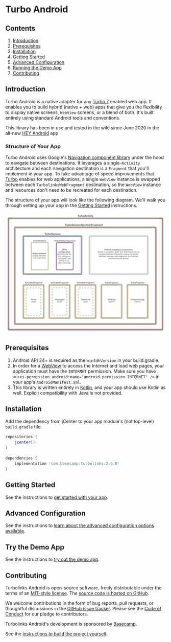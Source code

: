 # Turbo Android

## Contents

1. [Introduction](#introduction)
1. [Prerequisites](#prerequisites)
1. [Installation](#installation)
1. [Getting Started](#getting-started)
1. [Advanced Configuration](#advanced-configuration)
1. [Running the Demo App](#try-the-demo-app)
1. [Contributing](#contributing)

## Introduction
Turbo Android is a native adapter for any [Turbo 7](https://github.com/turbolinks/turbolinks#readme) enabled web app. It enables you to build hybrid (native + web) apps that give you the flexibility to display native screens, `WebView` screens, or a blend of both. It's built entirely using standard Android tools and conventions.

This library has been in use and tested in the wild since June 2020 in the all-new [HEY Android](https://play.google.com/store/apps/details?id=com.basecamp.hey&hl=en_US) app.

### Structure of Your App
Turbo Android uses Google's [Navigation component library](https://developer.android.com/guide/navigation) under the hood to navigate between destinations. It leverages a single-`Activity` architecture and each navigation destination is a `Fragment` that you'll implement in your app. To take advantage of speed improvements that [Turbo](https://github.com/turbolinks/turbolinks) enables for web applications, a single `WebView` instance is swapped between each `TurbolinksWebFragment` destination, so the `WebView` instance and resources don't need to be recreated for each destination.

The structure of your app will look like the following diagram. We'll walk you through setting up your app in the [Getting Started](docs/GETTING-STARTED.md) instructions.

![Structure of a Turbo App](docs/assets/turbo-app-diagram.png)

## Prerequisites

1. Android API 24+ is required as the `minSdkVersion` in your build.gradle.
1. In order for a [WebView](https://developer.android.com/reference/android/webkit/WebView.html) to access the Internet and load web pages, your application must have the `INTERNET` permission. Make sure you have `<uses-permission android:name="android.permission.INTERNET" />` in your app's `AndroidManifest.xml`.
1. This library is written entirely in [Kotlin](https://kotlinlang.org/), and your app should use Kotlin as well. Explicit compatibility with Java is not provided.

## Installation
Add the dependency from jCenter to your app module's (not top-level) `build.gradle` file.

```groovy
repositories {
    jcenter()
}

dependencies {
    implementation 'com.basecamp:turbolinks:2.0.0'
}
```

## Getting Started
See the instructions to [get started with your app](docs/GETTING-STARTED.md).

## Advanced Configuration
See the instructions to [learn about the advanced configuration options available](docs/ADVANCED-CONFIGURATION.md).

## Try the Demo App
See the instructions to [try out the demo app](docs/DEMO-APP.md).

## Contributing

Turbolinks Android is open-source software, freely distributable under the terms of an [MIT-style license](docs/LICENSE). The [source code is hosted on GitHub](https://github.com/turbolinks/turbolinks-android).

We welcome contributions in the form of bug reports, pull requests, or thoughtful discussions in the [GitHub issue tracker](https://github.com/turbolinks/turbolinks-android/issues). Please see the [Code of Conduct](docs/CONDUCT.md) for our pledge to contributors.

Turbolinks Android's development is sponsored by [Basecamp](https://basecamp.com/).

See the [instructions to build the project yourself](docs/BUILD-PROJECT.md).

